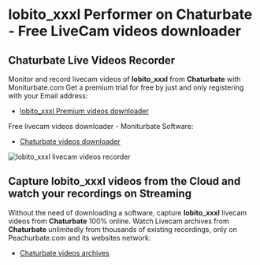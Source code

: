 # lobito_xxxl Performer on Chaturbate - Free LiveCam videos downloader

## Chaturbate Live Videos Recorder

Monitor and record livecam videos of **lobito_xxxl** from **Chaturbate** with Moniturbate.com
Get a premium trial for free by just and only registering with your Email address:
* [lobito_xxxl Premium videos downloader](https://moniturbate.com/request-demo-licence-key.html)

Free livecam videos downloader - Moniturbate Software:
* [Chaturbate videos downloader](https://moniturbate.com/moniturbate-download-software.html)

![lobito_xxxl livecam videos recorder](https://peachurnet.com/templates/moniturbate-software.png)


## Capture lobito_xxxl videos from the Cloud and watch your recordings on Streaming

Without the need of downloading a software, capture **lobito_xxxl** livecam videos from **Chaturbate** 100% online.
Watch Livecam archives from **Chaturbate** unlimitedly from thousands of existing recordings, only on Peachurbate.com and its websites network:
* [Chaturbate videos archives](https://peachurnet.com/)